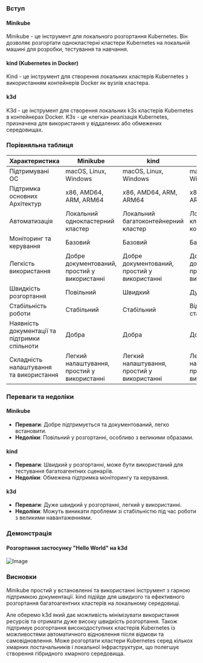 ### Вступ

#### Minikube
Minikube - це інструмент для локального розгортання Kubernetes. Він дозволяє розгортати однокластерні кластери Kubernetes на локальній машині для розробки, тестування та навчання.

#### kind (Kubernetes in Docker)
Kind - це інструмент для створення локальних кластерів Kubernetes з використанням контейнерів Docker як вузлів кластера.

#### k3d
K3d - це інструмент для створення локальних k3s кластерів Kubernetes в контейнерах Docker. K3s - це «легка» реалізація Kubernetes, призначена для використання у віддалених або обмежених середовищах.

### Порівняльна таблиця

| Характеристика        | Minikube                              | kind                                  | k3d                                   |
|-----------------------|---------------------------------------|---------------------------------------|---------------------------------------|
| Підтримувані ОС       | macOS, Linux, Windows                  | macOS, Linux, Windows                  | macOS, Linux, Windows                  |
| Підтримка основних Архітектур           | x86, AMD64, ARM, ARM64                          | x86, AMD64, ARM, ARM64                          | x86, AMD64, ARM, ARM64                          |
| Автоматизація         | Локальний однокластерний кластер       | Локальний багатоконтейнерний кластер | Локальний k3s кластер в контейнерах   |
| Моніторинг та керування | Базовий                               | Базовий                               | Базовий                               |
| Легкість використання | Добре документований, простий у використанні | Добре документований, простий у використанні | Добре документований, простий у використанні |
| Швидкість розгортання  | Повільний                              | Швидкий                                | Дуже швидкий                           |
| Стабільність роботи   | Стабільний                             | Стабільний                             | Відносно стабільний                    |
| Наявність документації та підтримки спільноти | Добра                                | Добра                                 | Добра                                 |
| Складність налаштування та використання | Легкий налаштування, простий у використанні | Легкий налаштування, простий у використанні | Легкий налаштування, простий у використанні |

### Переваги та недоліки

#### Minikube
- **Переваги**: Добре підтримується та документований, легко встановити.
- **Недоліки**: Повільний у розгортанні, особливо з великими образами.

#### kind
- **Переваги**: Швидкий у розгортанні, може бути використаний для тестування багатоагентних сценаріїв.
- **Недоліки**: Обмежена підтримка моніторингу та керування.

#### k3d
- **Переваги**: Дуже швидкий у розгортанні, легкий у використанні.
- **Недоліки**: Можуть виникати проблеми зі стабільністю під час роботи з великими навантаженнями.

### Демонстрація

#### Розгортання застосунку "Hello World" на k3d

![Image](.doc/demo.gif)

### Висновки

Minikube простий у встановленні та використанні інструмент з гарною підтримкою документації. kind підійде для швидкого та ефективного розгортання багатоагентних кластерів на локальному середовищі. 

Але оберемо k3d який дає можливість мінімізувати використання ресурсів та отримати дуже високу швидкість розгортання. Також підтримує розгортання високодоступних кластерів Kubernetes із можливостями автоматичного відновлення після відмови та самовідновлення. Може розгортати кластери Kubernetes серед кількох хмарних постачальників і локальної інфраструктури, що полегшує створення гібридного хмарного середовища.